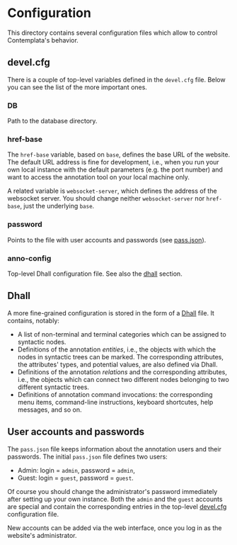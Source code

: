 # Configuration

This directory contains several configuration files which allow to control
Contemplata's behavior.


## devel.cfg

There is a couple of top-level variables defined in the `devel.cfg` file. Below
you can see the list of the more important ones.

### DB 

Path to the database directory.

### href-base

The `href-base` variable, based on `base`, defines the base URL of the website.
The default URL address is fine for development, i.e., when you run your own
local instance with the default parameters (e.g. the port number) and want to
access the annotation tool on your local machine only.

A related variable is `websocket-server`, which defines the address of the
websocket server. You should change neither `websocket-server` nor `href-base`,
just the underlying `base`.

### password

Points to the file with user accounts and passwords (see
[pass.json](#pass.json)).

### anno-config 

Top-level Dhall configuration file. See also the [dhall](#dhall) section.


## Dhall

A more fine-grained configuration is stored in the form of a [Dhall][dhall]
file. It contains, notably:

* A list of non-terminal and terminal categories which can be assigned to
  syntactic nodes.
* Definitions of the annotation *entities*, i.e., the objects with which the nodes
  in syntactic trees can be marked. The corresponding attributes, the
  attributes' types, and potential values, are also defined via Dhall.
* Definitions of the annotation *relations* and the corresponding attributes,
  i.e., the objects which can connect two different nodes belonging to two
  different syntactic trees.
* Definitions of annotation command invocations: the corresponding menu items,
  command-line instructions, keyboard shortcutes, help messages, and so on.

## User accounts and passwords

The `pass.json` file keeps information about the annotation users and their
passwords.  The initial `pass.json` file defines two users:

* Admin: login = `admin`, password = `admin`,
* Guest: login = `guest`, password = `guest`.

Of course you should change the administrator's password immediately after
setting up your own instance. Both the `admin` and the `guest` accounts are
special and contain the corresponding entries in the top-level
[devel.cfg](#devel.cfg) configuration file.

New accounts can be added via the web interface, once you log in as the
website's administrator.



[dhall]: https://github.com/dhall-lang/dhall-lang "Dhall"

